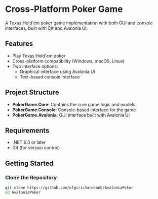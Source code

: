 # Cross-Platform Poker Game

A Texas Hold'em poker game implementation with both GUI and console interfaces, built with C# and Avalonia UI.

## Features

- Play Texas Hold'em poker
- Cross-platform compatibility (Windows, macOS, Linux)
- Two interface options:
  - Graphical interface using Avalonia UI
  - Text-based console interface

## Project Structure

- **PokerGame.Core**: Contains the core game logic and models
- **PokerGame.Console**: Console-based interface for the game
- **PokerGame.Avalonia**: GUI interface built with Avalonia UI

## Requirements

- .NET 6.0 or later
- Git (for version control)

## Getting Started

### Clone the Repository

```bash
git clone https://github.com/ofgirichardsonb/AvaloniaPoker
cd AvaloniaPoker

